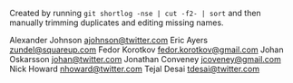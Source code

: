 Created by running `git shortlog -nse | cut -f2- | sort` and then
manually trimming duplicates and editing missing names.

Alexander Johnson <ajohnson@twitter.com>
Eric Ayers <zundel@squareup.com>
Fedor Korotkov <fedor.korotkov@gmail.com>
Johan Oskarsson <johan@twitter.com>
Jonathan Conveney <jcoveney@gmail.com>
Nick Howard <nhoward@twitter.com>
Tejal Desai <tdesai@twitter.com>
